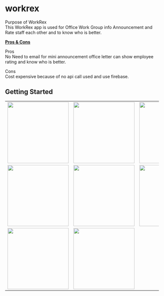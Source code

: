 # workrex

Purpose of WorkRex <br>
  This WorkRex app is used for Office Work Group info Announcement and Rate staff each other and to know who is better.
  
<b><u>Pros & Cons</u></b> <br>

Pros <br>
  No Need to email for mini announcement office letter
  can show employee rating and know who is better.
  
Cons <br>
  Cost expensive because of no api call used and use firebase.
 

## Getting Started

<table>
  <tr>
    <td><img src="https://user-images.githubusercontent.com/42668854/101380129-8846b900-38e3-11eb-9d74-17bb3a9ba6e3.png" width="200"></td>
    <td><img src="https://user-images.githubusercontent.com/42668854/101380135-8aa91300-38e3-11eb-9821-61c52f0a31fe.png" width="200"></td>
    <td><img src="https://user-images.githubusercontent.com/42668854/101380138-8c72d680-38e3-11eb-8824-65381e8fc670.png" width="200"></td>
    <td><img src="https://user-images.githubusercontent.com/42668854/101380145-8e3c9a00-38e3-11eb-938b-5eef0058a75f.png" width="200"></td>
  </tr>
  <tr>
    <td><img src="https://user-images.githubusercontent.com/42668854/101380149-8f6dc700-38e3-11eb-9a10-940f1a51d9fe.png" width="200"></td>
    <td><img src="https://user-images.githubusercontent.com/42668854/101380163-93014e00-38e3-11eb-88f9-ea6e6b87ff6d.png" width="200"></td>
    <td><img src="https://user-images.githubusercontent.com/42668854/101385593-63097900-38ea-11eb-9ea9-0e19c1fcbad0.png" width="200"></td>
    <td><img src="https://user-images.githubusercontent.com/42668854/101380173-94cb1180-38e3-11eb-9948-42a981ece939.png" width="200"></td>
  </tr>
  <tr>
    <td><img src="https://user-images.githubusercontent.com/42668854/101385611-6866c380-38ea-11eb-8b69-8552601a3133.png" width="200"></td>
    <td><img src="https://user-images.githubusercontent.com/42668854/101385622-6b61b400-38ea-11eb-8779-7615bc7aa944.png" width="200"></td>
  </tr>
 
</table>
